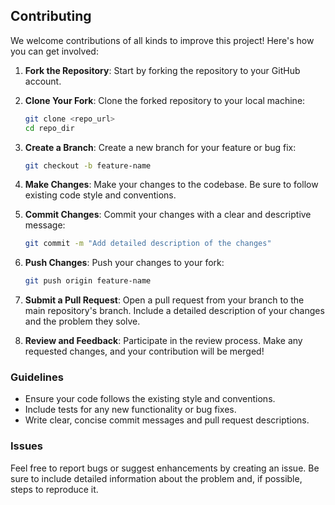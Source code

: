 ## Contributing

We welcome contributions of all kinds to improve this project! Here's how you can get involved:

1. **Fork the Repository**: Start by forking the repository to your GitHub account.

2. **Clone Your Fork**: Clone the forked repository to your local machine:

   ```bash
   git clone <repo_url>
   cd repo_dir
   ```

3. **Create a Branch**: Create a new branch for your feature or bug fix:

   ```bash
   git checkout -b feature-name
   ```

4. **Make Changes**: Make your changes to the codebase. Be sure to follow existing code style and conventions.

5. **Commit Changes**: Commit your changes with a clear and descriptive message:

   ```bash
   git commit -m "Add detailed description of the changes"
   ```

6. **Push Changes**: Push your changes to your fork:

   ```bash
   git push origin feature-name
   ```

7. **Submit a Pull Request**: Open a pull request from your branch to the main repository's branch. Include a detailed description of your changes and the problem they solve.

8. **Review and Feedback**: Participate in the review process. Make any requested changes, and your contribution will be merged!

### Guidelines

- Ensure your code follows the existing style and conventions.
- Include tests for any new functionality or bug fixes.
- Write clear, concise commit messages and pull request descriptions.

### Issues

Feel free to report bugs or suggest enhancements by creating an issue. Be sure to include detailed information about the problem and, if possible, steps to reproduce it.
